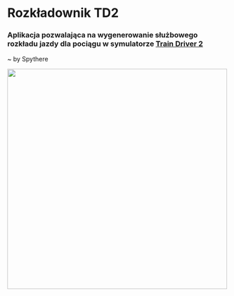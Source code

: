 # Rozkładownik TD2

### Aplikacja pozwalająca na wygenerowanie służbowego rozkładu jazdy dla pociągu w symulatorze [Train Driver 2](https://web.td2.info.pl/pl/)

~ by Spythere

<img src="https://github.com/user-attachments/assets/c84a28ac-fd3c-4de4-9ef8-384a82233f8d" width="500"/>
